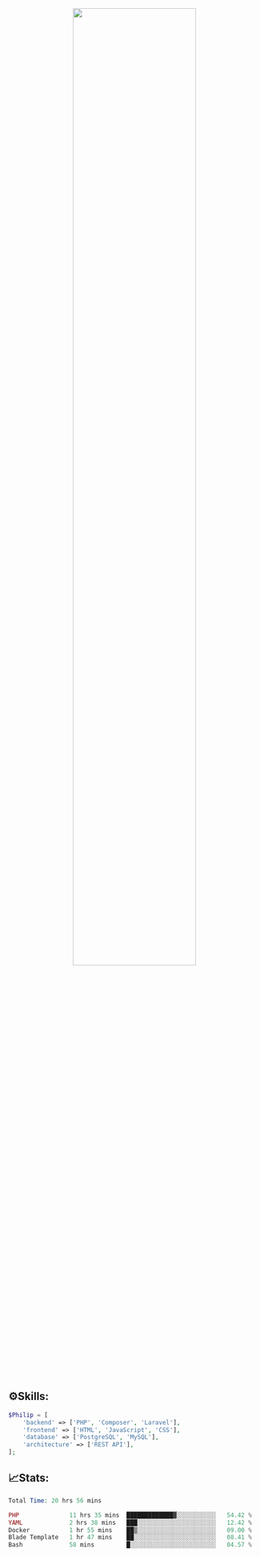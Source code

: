 <div align="center">
<img src="https://readme-typing-svg.demolab.com?font=Inconsolata&weight=500&size=50&duration=4000&pause=300&color=A7A459&center=true&vCenter=true&multiline=true&repeat=false&random=false&width=1300&height=140&lines=Hello,+Привет;I'm+Philip+a+beginner+backend+developer+in+php" width="70%" />
</div>

## ⚙️Skills:
```php
$Philip = [
    'backend' => ['PHP', 'Composer', 'Laravel'],
    'frontend' => ['HTML', 'JavaScript', 'CSS'],
    'database' => ['PostgreSQL', 'MySQL'],
    'architecture' => ['REST API'],
];
```
## 📈Stats:
<!--START_SECTION:waka-->

```PHP
Total Time: 20 hrs 56 mins

PHP              11 hrs 35 mins  █████████████▓░░░░░░░░░░░   54.42 %
YAML             2 hrs 38 mins   ███░░░░░░░░░░░░░░░░░░░░░░   12.42 %
Docker           1 hr 55 mins    ██▒░░░░░░░░░░░░░░░░░░░░░░   09.00 %
Blade Template   1 hr 47 mins    ██░░░░░░░░░░░░░░░░░░░░░░░   08.41 %
Bash             58 mins         █░░░░░░░░░░░░░░░░░░░░░░░░   04.57 %
```

<!--END_SECTION:waka-->

